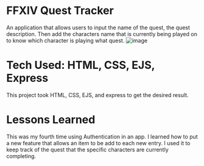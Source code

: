 # FFXIV Quest Tracker
An application that allows users to input the name of the quest, the quest description. Then add the characters
name that is currently being played on to know which character is playing what quest. 
![image](https://user-images.githubusercontent.com/112406976/201454684-c652e94a-f111-4eb9-a4bf-dd48bf6e68bd.png)
# Tech Used: HTML, CSS, EJS, Express 
This project took HTML, CSS, EJS, and express to get the desired result. 
# Lessons Learned
This was my fourth time using Authentication in an app. I learned how to put a new feature
that allows an item to be add to each new entry. I used it to keep track of the quest that the specific
characters are currently completing. 
